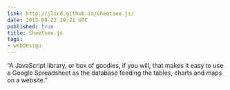 ```yaml
---
link: http://jlord.github.io/sheetsee.js/
date: 2013-08-22 20:21 UTC
published: true
title: Sheetsee.js
tags:
- webdesign
---
```


“A JavaScript library, or box of goodies, if you will, that makes it easy to use a Google Spreadsheet as the database feeding the tables, charts and maps on a website.”
